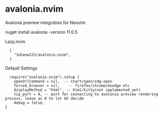 # avalonia.nvim
Avalonia preview integration for Neovim

nuget install avalonia -version 11.0.5

Lazy.nvim
```
  {
    "Johanw123/avalonia.nvim",
  }
```

Default Settings
```
  require("avalonia.nvim").setup {
    openUrlCommand = nil,  -- start/open/xdg-open
    forced_browser = nil,    -- firefox/chrome/msedge etc
    displayMethod = "html", -- html/kitty(not implemented yet)
    tcp_port = 0, -- port for connecting to avalonia preview rendering process, leave as 0 to let OS decide
    debug = false,
}
```


